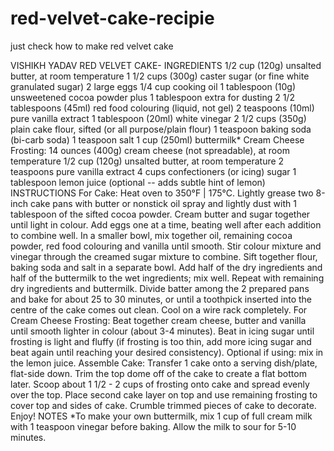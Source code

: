 # red-velvet-cake-recipie
just check how to make red velvet cake

VISHIKH YADAV RED VELVET CAKE- INGREDIENTS 1/2 cup (120g) unsalted butter, at room temperature 1 1/2 cups (300g) caster sugar (or fine white granulated sugar) 2 large eggs 1/4 cup cooking oil 1 tablespoon (10g) unsweetened cocoa powder plus 1 tablespoon extra for dusting 2 1/2 tablespoons (45ml) red food colouring (liquid, not gel) 2 teaspoons (10ml) pure vanilla extract 1 tablespoon (20ml) white vinegar 2 1/2 cups (350g) plain cake flour, sifted (or all purpose/plain flour) 1 teaspoon baking soda (bi-carb soda) 1 teaspoon salt 1 cup (250ml) buttermilk* Cream Cheese Frosting: 14 ounces (400g) cream cheese (not spreadable), at room temperature 1/2 cup (120g) unsalted butter, at room temperature 2 teaspoons pure vanilla extract 4 cups confectioners (or icing) sugar 1 tablespoon lemon juice (optional -- adds subtle hint of lemon) INSTRUCTIONS For Cake: Heat oven to 350°F | 175°C. Lightly grease two 8-inch cake pans with butter or nonstick oil spray and lightly dust with 1 tablespoon of the sifted cocoa powder. Cream butter and sugar together until light in colour. Add eggs one at a time, beating well after each addition to combine well. In a smaller bowl, mix together oil, remaining cocoa powder, red food colouring and vanilla until smooth. Stir colour mixture and vinegar through the creamed sugar mixture to combine. Sift together flour, baking soda and salt in a separate bowl. Add half of the dry ingredients and half of the buttermilk to the wet ingredients; mix well. Repeat with remaining dry ingredients and buttermilk. Divide batter among the 2 prepared pans and bake for about 25 to 30 minutes, or until a toothpick inserted into the centre of the cake comes out clean. Cool on a wire rack completely. For Cream Cheese Frosting: Beat together cream cheese, butter and vanilla until smooth lighter in colour (about 3-4 minutes). Beat in icing sugar until frosting is light and fluffy (if frosting is too thin, add more icing sugar and beat again until reaching your desired consistency). Optional if using: mix in the lemon juice. Assemble Cake: Transfer 1 cake onto a serving dish/plate, flat-side down. Trim the top dome off of the cake to create a flat bottom later. Scoop about 1 1/2 - 2 cups of frosting onto cake and spread evenly over the top. Place second cake layer on top and use remaining frosting to cover top and sides of cake. Crumble trimmed pieces of cake to decorate. Enjoy! NOTES *To make your own buttermilk, mix 1 cup of full cream milk with 1 teaspoon vinegar before baking. Allow the milk to sour for 5-10 minutes.
